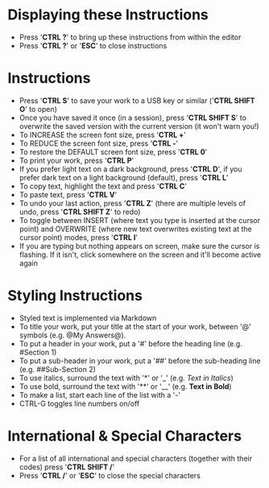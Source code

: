 Displaying these Instructions
=============================
- Press '__CTRL ?__' to bring up these instructions from within the editor
- Press '__CTRL ?__' or '__ESC__' to close instructions

Instructions
============
- Press '__CTRL S__' to save your work to a USB key or similar ('__CTRL SHIFT O__' to open)
- Once you have saved it once (in a session), press '__CTRL SHIFT S__' to overwrite the saved version with the current version (it won't warn you!)
- To INCREASE the screen font size, press '__CTRL +__' 
- To REDUCE the screen font size, press '__CTRL -__'
- To restore the DEFAULT screen font size, press '__CTRL 0__'
- To print your work, press '__CTRL P__'
- If you prefer light text on a dark background, press '__CTRL D__', if you prefer dark text on a light background (default), press '__CTRL L__'
- To copy text, highlight the text and press '__CTRL C__'
- To paste text, press '__CTRL V__'
- To undo your last action, press '__CTRL Z__' (there are multiple levels of undo, press '__CTRL SHIFT Z__' to redo)
- To toggle between INSERT (where text you type is inserted at the cursor point) and OVERWRITE (where new text overwrites existing text at the cursor point) modes, press '__CTRL I__'
- If you are typing but nothing appears on screen, make sure the cursor is flashing. If it isn't, click somewhere on the screen and it'll become active again

Styling Instructions
====================
- Styled text is implemented via Markdown
- To title your work, put your title at the start of your work, between '@' symbols (e.g. @My Answers@).
- To put a header in your work, put a '#' before the heading line (e.g. #Section 1)
- To put a sub-header in your work, put a '##' before the sub-heading line (e.g. ##Sub-Section 2)
- To use italics, surround the text with '*' or '_' (e.g. _Text in Italics_)
- To use bold, surround the text with '**' or '__' (e.g. __Text in Bold__)
- To make a list, start each line of the list with a '-'
- CTRL-G toggles line numbers on/off

International & Special Characters
==================================
- For a list of all international and special characters (together with their codes) press '__CTRL SHIFT /__'
- Press '__CTRL /__' or '__ESC__' to close the special characters